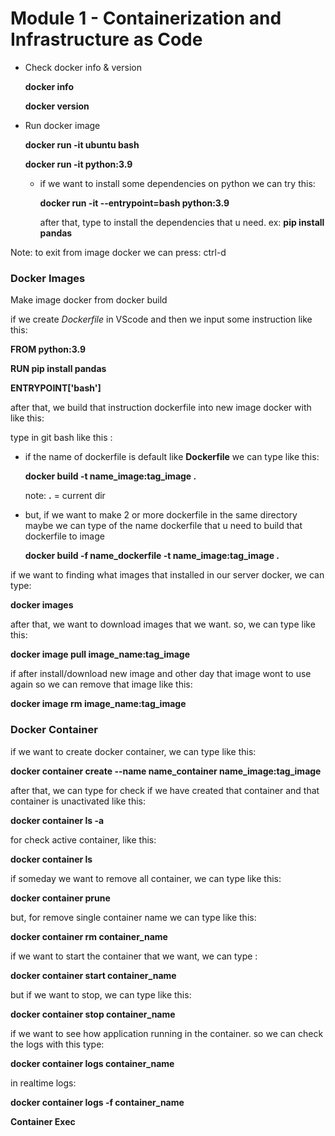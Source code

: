 # Module 1 - Containerization and Infrastructure as Code
- Check docker info & version
  
  **docker info**
  
  **docker version**

- Run docker image
  
  **docker run -it ubuntu bash**
  
  **docker run -it python:3.9**
  
  - if we want to install some dependencies on python we can try this:
  
    **docker run -it --entrypoint=bash python:3.9**
    
    after that, type to install the dependencies that u need.
    ex: **pip install pandas**

Note: to exit from image docker we can press: ctrl-d

### Docker Images

Make image docker from docker build
  
  if we create *Dockerfile* in VScode and then we input some instruction like this:
  
  **FROM python:3.9**

  **RUN pip install pandas**

  **ENTRYPOINT['bash']**

  after that, we build that instruction dockerfile into new image docker with like this:
  
  type in git bash like this :
  - if the name of dockerfile is default like **Dockerfile** we can type like this:
    
    **docker build -t name_image:tag_image .**

    note: **.** = current dir

  - but, if we want to make 2 or more dockerfile in the same directory maybe we can type of the name dockerfile that u need to build that dockerfile to image

    **docker build -f name_dockerfile -t name_image:tag_image .**

if we want to finding what images that installed in our server docker, we can type:

**docker images**

after that, we want to download images that we want. so, we can type like this:

**docker image pull image_name:tag_image**

if after install/download new image and other day that image wont to use again so we can remove that image like this:

**docker image rm image_name:tag_image**

### Docker Container

if we want to create docker container, we can type like this:

**docker container create --name name_container name_image:tag_image**

after that, we can type for check if we have created that container and that container is unactivated like this:

**docker container ls -a**

for check active container, like this:

**docker container ls**

if someday we want to remove all container, we can type like this:

**docker container prune**

but, for remove single container name we can type like this:

**docker container rm container_name**

if we want to start the container that we want, we can type :

**docker container start container_name**

but if we want to stop, we can type like this:

**docker container stop container_name**

if we want to see how application running in the container. so we can check the logs with this type:

**docker container logs container_name**

in realtime logs:

**docker container logs -f container_name**

**Container Exec**




